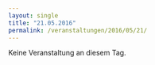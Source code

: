 ```yaml
---
layout: single
title: "21.05.2016"
permalink: /veranstaltungen/2016/05/21/
---
```


Keine Veranstaltung an diesem Tag.
